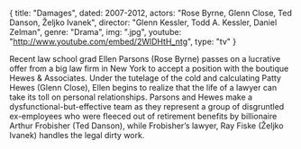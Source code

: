 {
  title: "Damages",
  dated:  2007-2012,
  actors: "Rose Byrne, Glenn Close, Ted Danson, Željko Ivanek",
  director: "Glenn Kessler, Todd A. Kessler, Daniel Zelman",
  genre: "Drama",
  img: ".jpg",
  youtube: "http://www.youtube.com/embed/2WlDHtH_ntg",
  type: "tv"
}

Recent law school grad Ellen Parsons (Rose Byrne) passes on a lucrative offer from a big law firm in New York to accept a position with the boutique Hewes & Associates. Under the tutelage of the cold and calculating Patty Hewes (Glenn Close), Ellen begins to realize that the life of a lawyer can take its toll on personal relationships. Parsons and Hewes make a dysfunctional-but-effective team as they represent a group of disgruntled ex-employees who were fleeced out of retirement benefits by billionaire Arthur Frobisher (Ted Danson), while Frobisher’s lawyer, Ray Fiske (Željko Ivanek) handles the legal dirty work. 